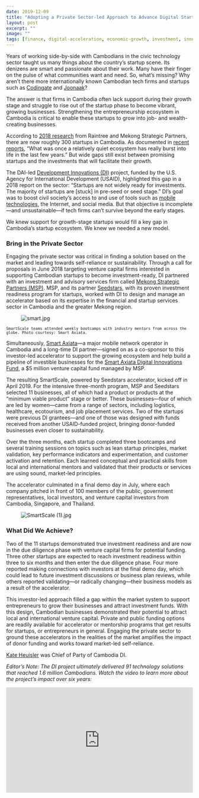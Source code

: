 ```yaml
---
date: 2019-12-09
title: "Adopting a Private Sector-led Approach to Advance Digital Startups in Cambodia"
layout: post
excerpt: ""
image: ""
tags: [finance, digital-acceleration, economic-growth, investment, innovation, technology]
---
```

<p>Years of working side-by-side with Cambodians in the civic technology sector taught us many things about the country’s startup scene. Its denizens are smart and passionate about their work. Many have their finger on the pulse of what communities want and need. So, what’s missing? Why aren’t there more internationally known Cambodian tech firms and startups such as <a href="https://www.codingate.com/">Codingate</a> and <a href="https://www.joonaak.com/">Joonaak</a>?</p><p>The answer is that firms in Cambodia often lack support during their growth stage and struggle to rise out of the startup phase to become vibrant, growing businesses. Strengthening the entrepreneurship ecosystem in Cambodia is critical to enable these startups to grow into job- and wealth-creating businesses.</p><p>According to <a href="https://www.raintreecambodia.com/research">2018 research</a> from Raintree and Mekong Strategic Partners, there are now roughly 300 startups in Cambodia. As documented in <a href="https://www.khmertimeskh.com/597071/cambodia-launches-its-first-technology-startup-report/">recent reports</a>, “What was once a relatively quiet ecosystem has really burst into life in the last few years.” But wide gaps still exist between promising startups and the investments that will facilitate their growth.</p><p>The DAI-led <a href="https://www.dai.com/our-work/projects/cambodia-development-innovations">Development Innovations (DI)</a> project, funded by the U.S. Agency for International Development (USAID), highlighted this gap in a 2018 report on the sector: “Startups are not widely ready for investments. The majority of startups are [stuck] in pre-seed or seed stage.” DI’s goal was to boost civil society’s access to and use of tools such as <a href="https://www.forbes.com/sites/joshuawilwohl/2016/02/14/new-app-to-help-cambodians-track-complaints-made-with-local-govt/#589cafd3156f">mobile technologies</a>, the Internet, and social media. But that objective is incomplete—and unsustainable—if tech firms can’t survive beyond the early stages.</p><p>We knew support for growth-stage startups would fill a key gap in Cambodia’s startup ecosystem. We knew we needed a new model.</p><h3 id="bring-in-the-private-sector">Bring in the Private Sector</h3><p>Engaging the private sector was critical in finding a solution based on the market and leading towards self-reliance or sustainability. Through a call for proposals in June 2018 targeting venture capital firms interested in supporting Cambodian startups to become investment-ready, DI partnered with an investment and advisory services firm called <a href="http://www.mekongstrategic.com/">Mekong Strategic Partners (MSP)</a>. MSP, and its partner <a href="https://www.seedstars.com/">Seedstars</a>, with its proven investment readiness program for startups, worked with DI to design and manage an accelerator based on its expertise in the financial and startup services sector in Cambodia and the greater Mekong region.</p><figure class="kg-card kg-image-card"><img src="https://pubs.ghost.io/uploads/smart.jpg" class="kg-image" alt="smart.jpg" loading="lazy"></figure><p><code><code>SmartScale teams attended weekly bootcamps with industry mentors from across the globe. Photo courtesy: Smart Axiata.</code></code></p><p>Simultaneously, <a href="https://www.smart.com.kh/">Smart Axiata</a>—a major mobile network operator in Cambodia and a long-time DI partner—signed on as a co-sponsor to this investor-led accelerator to support the growing ecosystem and help build a pipeline of investible businesses for the <a href="https://sadif.com.kh/">Smart Axiata Digital Innovations Fund</a>, a $5 million venture capital fund managed by MSP.</p><p>The resulting SmartScale, powered by Seedstars accelerator, kicked off in April 2019. For the intensive three-month program, MSP and Seedstars selected 11 businesses, all of which had a product or products at the “minimum viable product” stage or better. These businesses—four of which are led by women—came from a range of sectors, including logistics, healthcare, ecotourism, and job placement services. Two of the startups were previous DI grantees—and one of those was designed with funds received from another USAID-funded project, bringing donor-funded businesses even closer to sustainability.</p><p>Over the three months, each startup completed three bootcamps and several training sessions on topics such as lean startup principles, market validation, key performance indicators and experimentation, and customer activation and retention. Each learned conceptual and practical skills from local and international mentors and validated that their products or services are using sound, market-led principles.</p><p>The accelerator culminated in a final demo day in July, where each company pitched in front of 100 members of the public, government representatives, local investors, and venture capital investors from Cambodia, Singapore, and Thailand.</p><figure class="kg-card kg-image-card"><img src="https://pubs.ghost.io/uploads/SmartScale%20(1).jpg" class="kg-image" alt="SmartScale (1).jpg" loading="lazy"></figure><h3 id="what-did-we-achieve">What Did We Achieve?</h3><p>Two of the 11 startups demonstrated true investment readiness and are now in the due diligence phase with venture capital firms for potential funding. Three other startups are expected to reach investment readiness within three to six months and then enter the due diligence phase. Four more reported making connections with investors at the final demo day, which could lead to future investment discussions or business plan reviews, while others reported validating—or radically changing—their business models as a result of the accelerator.</p><p>This investor-led approach filled a gap within the market system to support entrepreneurs to grow their businesses and attract investment funds. With this design, Cambodian businesses demonstrated their potential to attract local and international venture capital. Private and public funding options are readily available for accelerator or mentorship programs that get results for startups, or entrepreneurs in general. Engaging the private sector to ground these accelerators in the realities of the market amplifies the impact of donor funding and works toward market-led self-reliance.</p><p><a href="https://www.dai.com/who-we-are/our-team/kate-heuisler">Kate Heuisler</a> was Chief of Party of Cambodia DI.</p><p><em>Editor’s Note: The DI project ultimately delivered 91 technology solutions that reached 1.6 million Cambodians. Watch the video to learn more about the project’s impact over six years:</em></p><!--kg-card-begin: html--><div style="padding:56.25% 0 0 0;position:relative;"><iframe src="https://player.vimeo.com/video/375672295?h=73b050f61a&amp;badge=0&amp;autopause=0&amp;player_id=0&amp;app_id=58479" frameborder="0" allow="autoplay; fullscreen; picture-in-picture" allowfullscreen style="position:absolute;top:0;left:0;width:100%;height:100%;" title="Cambodia Development Innovations Final"></iframe></div><script src="https://player.vimeo.com/api/player.js"></script><!--kg-card-end: html-->
  